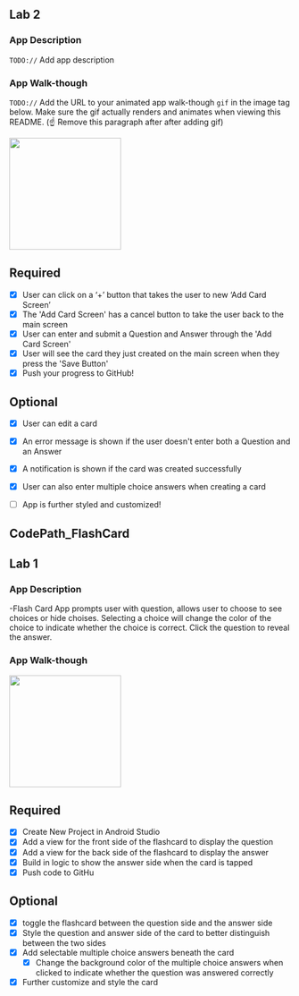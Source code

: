 ## Lab 2

### App Description
`TODO://` Add app description

### App Walk-though
`TODO://` Add the URL to your animated app walk-though `gif` in the image tag below. Make sure the gif actually renders and animates when viewing this README. (☝️ Remove this paragraph after after adding gif)

<img src="https://media0.giphy.com/media/C8X5LuJKyl7anYkkV8/giphy.gif?cid=790b76112c6bc5fe369841bfb8f5aafc3101111078966be0&rid=giphy.gif&ct=g" width=200><br>

## Required
- [X] User can click on a ‘+’ button that takes the user to new ‘Add Card Screen’
- [X] The 'Add Card Screen' has a cancel button to take the user back to the main screen
- [X] User can enter and submit a Question and Answer through the 'Add Card Screen'
- [X] User will see the card they just created on the main screen when they press the 'Save Button'
- [X] Push your progress to GitHub!

## Optional
- [X] User can edit a card
- [X] An error message is shown if the user doesn't enter both a Question and an Answer
- [X] A notification is shown if the card was created successfully
- [X] User can also enter multiple choice answers when creating a card
- [ ] App is further styled and customized!



## CodePath_FlashCard

## Lab 1

### App Description
-Flash Card App prompts user with question, allows user to choose to see choices or hide choises. Selecting a choice will change the color of the choice to indicate whether the choice is correct. Click the question to reveal the answer.

### App Walk-though

<img src="https://media1.giphy.com/media/Pag8BlHge3cb1tsRwG/giphy.gif?cid=790b7611a64129de7157a794a5ebcb6289619f47a753b9b5&rid=giphy.gif&ct=g" width=200><br>

## Required
- [X] Create New Project in Android Studio
- [X] Add a view for the front side of the flashcard to display the question
- [X] Add a view for the back side of the flashcard to display the answer
- [X] Build in logic to show the answer side when the card is tapped
- [X] Push code to GitHu
## Optional
- [X] toggle the flashcard between the question side and the answer side
- [X] Style the question and answer side of the card to better distinguish between the two sides
- [X] Add selectable multiple choice answers beneath the card
   - [X] Change the background color of the multiple choice answers when clicked to indicate whether the question was answered correctly
- [X] Further customize and style the card
